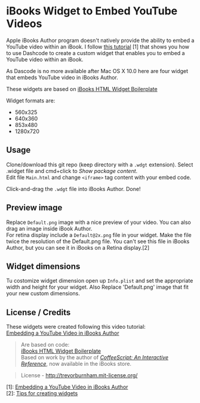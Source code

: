 # iBooks Widget to Embed YouTube Videos
Apple iBooks Author program doesn't natively provide the ability to embed a YouTube video within an iBook.
I follow [this tutorial](https://www.youtube.com/watch?v=gWZbCv83Fso) [1] that shows you how to use Dashcode to create a custom widget that enables you to embed a YouTube video within an iBook.

As Dascode is no more available after Mac OS X 10.0 here are four widget that embeds YouTube video in iBooks Author.  

These widgets are based on [iBooks HTML Widget Boilerplate](https://github.com/TrevorBurnham/iBooks-HTML-Widget-Boilerplate)

Widget formats are:  

* 560x325
* 640x360
* 853x480
* 1280x720

## Usage
Clone/download this git repo (keep directory with a `.wdgt` extension). Select .widget file and cmd+click to _Show package content_.  
Edit file `Main.html` and change `<iframe>` tag content with your embed code.

Click-and-drag the `.wdgt` file into iBooks Author. Done!

## Preview image
Replace `Default.png` image with a nice preview of your video. You can also drag an image inside iBook Author.  
For retina display include a `Default@2x.png` file in your widget. Make the file twice the resolution of the Default.png file. You can't see this file in iBooks Author, but you can see it in iBooks on a Retina display.[2]

## Widget dimensions
Tu costomize widget dimension open up `Info.plist` and set the appropriate width and height for your widget.
Also Replace 'Default.png' image that fit your new custom dimensions.

## License / Credits
These widgets were created following this video tutorial:  
[Embedding a YouTube Video in iBooks Author](https://www.youtube.com/watch?v=gWZbCv83Fso)

> Are based on code:  
> [iBooks HTML Widget Boilerplate](https://github.com/TrevorBurnham/iBooks-HTML-Widget-Boilerplate)  
> Based on work by the author of *[CoffeeScript: An Interactive Reference](http://click.linksynergy.com/fs-bin/stat?id=j5lGZbrn4Rg&offerid=243958&type=3&subid=0&tmpid=1826&RD_PARM1=http%253A%252F%252Fitunes.apple.com%252Fus%252Fbook%252Fcoffeescript%252Fid498532763%253Fmt%253D11%2526uo%253D4%2526partnerId%253D30)*, now available in the iBooks store.

> License - http://trevorburnham.mit-license.org/
 

[1]: [Embedding a YouTube Video in iBooks Author](https://www.youtube.com/watch?v=gWZbCv83Fso)  
[2]: [Tips for creating widgets](https://support.apple.com/en-us/HT204433)


